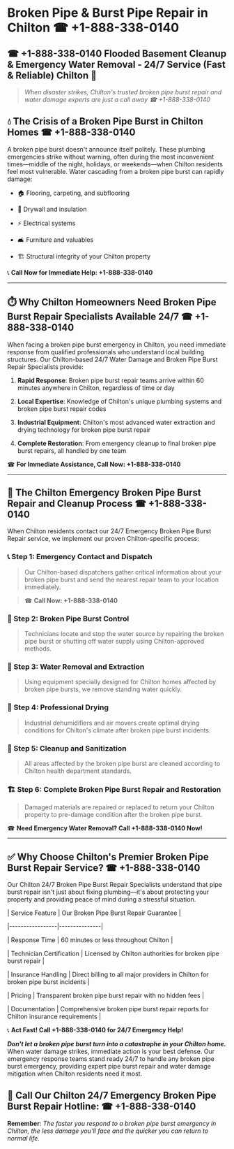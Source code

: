 # Broken Pipe & Burst Pipe Repair in Chilton ☎ +1-888-338-0140  
## ☎ +1-888-338-0140 Flooded Basement Cleanup & Emergency Water Removal - 24/7 Service (Fast & Reliable) Chilton 🚨  

> *When disaster strikes, Chilton's trusted broken pipe burst repair and water damage experts are just a call away ☎ +1-888-338-0140*  

## 💧 The Crisis of a Broken Pipe Burst in Chilton Homes ☎ +1-888-338-0140  

A broken pipe burst doesn't announce itself politely. These plumbing emergencies strike without warning, often during the most inconvenient times—middle of the night, holidays, or weekends—when Chilton residents feel most vulnerable. Water cascading from a broken pipe burst can rapidly damage:  

* 🏠 Flooring, carpeting, and subflooring  
* 🧱 Drywall and insulation  
* ⚡ Electrical systems  
* 🛋️ Furniture and valuables  
* 🏗️ Structural integrity of your Chilton property  

📞 **Call Now for Immediate Help: +1-888-338-0140**  

---  

## ⏱️ Why Chilton Homeowners Need Broken Pipe Burst Repair Specialists Available 24/7 ☎ +1-888-338-0140  

When facing a broken pipe burst emergency in Chilton, you need immediate response from qualified professionals who understand local building structures. Our Chilton-based 24/7 Water Damage and Broken Pipe Burst Repair Specialists provide:  

1. **Rapid Response**: Broken pipe burst repair teams arrive within 60 minutes anywhere in Chilton, regardless of time or day  
2. **Local Expertise**: Knowledge of Chilton's unique plumbing systems and broken pipe burst repair codes  
3. **Industrial Equipment**: Chilton's most advanced water extraction and drying technology for broken pipe burst repair  
4. **Complete Restoration**: From emergency cleanup to final broken pipe burst repairs, all handled by one team  

☎ **For Immediate Assistance, Call Now: +1-888-338-0140**  

---  

## 🔧 The Chilton Emergency Broken Pipe Burst Repair and Cleanup Process ☎ +1-888-338-0140  

When Chilton residents contact our 24/7 Emergency Broken Pipe Burst Repair service, we implement our proven Chilton-specific process:  

### 📞 Step 1: Emergency Contact and Dispatch  
> Our Chilton-based dispatchers gather critical information about your broken pipe burst and send the nearest repair team to your location immediately.  
> ☎ **Call Now: +1-888-338-0140**  

### 🚿 Step 2: Broken Pipe Burst Control  
> Technicians locate and stop the water source by repairing the broken pipe burst or shutting off water supply using Chilton-approved methods.  

### 🌊 Step 3: Water Removal and Extraction  
> Using equipment specially designed for Chilton homes affected by broken pipe bursts, we remove standing water quickly.  

### 💨 Step 4: Professional Drying  
> Industrial dehumidifiers and air movers create optimal drying conditions for Chilton's climate after broken pipe burst incidents.  

### 🧼 Step 5: Cleanup and Sanitization  
> All areas affected by the broken pipe burst are cleaned according to Chilton health department standards.  

### 🏗️ Step 6: Complete Broken Pipe Burst Repair and Restoration  
> Damaged materials are repaired or replaced to return your Chilton property to pre-damage condition after the broken pipe burst.  

☎ **Need Emergency Water Removal? Call +1-888-338-0140 Now!**  

---  

## ✅ Why Choose Chilton's Premier Broken Pipe Burst Repair Service? ☎ +1-888-338-0140  

Our Chilton 24/7 Broken Pipe Burst Repair Specialists understand that pipe burst repair isn't just about fixing plumbing—it's about protecting your property and providing peace of mind during a stressful situation.  

| Service Feature | Our Broken Pipe Burst Repair Guarantee |  
|-----------------|---------------|  
| Response Time | 60 minutes or less throughout Chilton |  
| Technician Certification | Licensed by Chilton authorities for broken pipe burst repair |  
| Insurance Handling | Direct billing to all major providers in Chilton for broken pipe burst incidents |  
| Pricing | Transparent broken pipe burst repair with no hidden fees |  
| Documentation | Comprehensive broken pipe burst repair reports for Chilton insurance requirements |  

📞 **Act Fast! Call +1-888-338-0140 for 24/7 Emergency Help!**  

***Don't let a broken pipe burst turn into a catastrophe in your Chilton home.*** When water damage strikes, immediate action is your best defense. Our emergency response teams stand ready 24/7 to handle any broken pipe burst emergency, providing expert pipe burst repair and water damage mitigation when Chilton residents need it most.  

## 📱 Call Our Chilton 24/7 Emergency Broken Pipe Burst Repair Hotline: ☎ +1-888-338-0140  

**Remember**: *The faster you respond to a broken pipe burst emergency in Chilton, the less damage you'll face and the quicker you can return to normal life.*